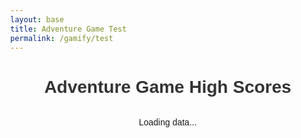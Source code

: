 ```yaml
---
layout: base
title: Adventure Game Test
permalink: /gamify/test
---
```

<html lang="en">
<head>
    <meta charset="UTF-8">
    <meta name="viewport" content="width=device-width, initial-scale=1.0">
    <title>Person High Scores</title>
    <style>
        body {
            font-family: Arial, sans-serif;
            margin: 2rem;
        }
        h1 {
            color: #333;
            text-align: center;
        }
        table {
            width: 100%;
            max-width: 600px;
            margin: 0 auto;
            border-collapse: collapse;
            box-shadow: 0 0 20px rgba(0, 0, 0, 0.15);
        }
        th, td {
            padding: 12px 15px;
            text-align: left;
            border-bottom: 1px solid #ddd;
        }
        th {
            background-color: #009879;
            color: white;
        }
        tr:nth-child(even) {
            background-color: #f3f3f3;
        }
        tr:hover {
            background-color: #f1f1f1;
        }
        .loading {
            text-align: center;
            margin: 2rem;
        }
        .error {
            color: red;
            text-align: center;
            margin: 2rem;
        }
    </style>
</head>
<body>
    <h1>Adventure Game High Scores</h1>
    <div id="tableContainer">
        <p class="loading">Loading data...</p>
    </div>
    <script>
        document.addEventListener('DOMContentLoaded', function() {
            // Fetch data from the API
            fetch('http://localhost:8085/api/people')
                .then(response => {
                    if (!response.ok) {
                        throw new Error('Network response was not ok');
                    }
                    return response.json();
                })
                .then(data => {
                    // Create table with the data
                    renderTable(data);
                })
                .catch(error => {
                    document.getElementById('tableContainer').innerHTML = 
                        `<p class="error">Error loading data: ${error.message}. Make sure your API is running at http://localhost:8085/api/people</p>`;
                });
        });
        function renderTable(people) {
            // Sort people by high score (age) in descending order
            people.sort((a, b) => b.age - a.age); 
            const tableHTML = `
                <table>
                    <thead>
                        <tr>
                            <th>Name</th>
                            <th>High Score</th>
                        </tr>
                    </thead>
                    <tbody>
                        ${people.map(person => `
                            <tr>
                                <td>${person.name}</td>
                                <td>${person.age}</td>
                            </tr>
                        `).join('')}
                    </tbody>
                </table>
            `;      
            document.getElementById('tableContainer').innerHTML = tableHTML;
        }
    </script>
</body>
</html>